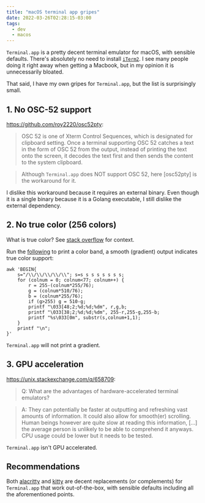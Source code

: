 ```yaml
---
title: "macOS terminal app gripes"
date: 2022-03-26T02:28:15-03:00
tags:
  - dev
  - macos
---
```


`Terminal.app` is a pretty decent terminal emulator for macOS, with sensible defaults. There's absolutely no need to install [`iTerm2`](https://iterm2.com/). I see many people doing it right away when getting a Macbook, but in my opinion it is unnecessarily bloated.

That said, I have my own gripes for `Terminal.app`, but the list is surprisingly small.

<!--more-->

## 1. No OSC-52 support

https://github.com/roy2220/osc52pty:

> OSC 52 is one of Xterm Control Sequences, which is designated for clipboard setting. Once a terminal supporting OSC 52 catches a text in the form of OSC 52 from the output, instead of printing the text onto the screen, it decodes the text first and then sends the content to the system clipboard.

> Although `Terminal.app` does NOT support OSC 52, here [osc52pty] is the workaround for it.

I dislike this workaround because it requires an external binary. Even though it is a single binary because it is a Golang executable, I still dislike the external dependency.

## 2. No true color (256 colors)

What is true color? See [stack overflow](https://stackoverflow.com/questions/6403744/are-there-terminals-that-support-true-color) for context.

Run the [following](https://gist.github.com/XVilka/8346728) to print a color band, a smooth (gradient) output indicates true color support:

```shell
awk 'BEGIN{
    s="/\\/\\/\\/\\/\\"; s=s s s s s s s s;
    for (colnum = 0; colnum<77; colnum++) {
        r = 255-(colnum*255/76);
        g = (colnum*510/76);
        b = (colnum*255/76);
        if (g>255) g = 510-g;
        printf "\033[48;2;%d;%d;%dm", r,g,b;
        printf "\033[38;2;%d;%d;%dm", 255-r,255-g,255-b;
        printf "%s\033[0m", substr(s,colnum+1,1);
    }
    printf "\n";
}'
```

`Terminal.app` will not print a gradient.

## 3. GPU acceleration

https://unix.stackexchange.com/q/658709:

> Q: What are the advantages of hardware-accelerated terminal emulators?

> A: They can potentially be faster at outputting and refreshing vast amounts of information. It could also allow for smooth(er) scrolling. Human beings however are quite slow at reading this information, [...] the average person is unlikely to be able to comprehend it anyways. CPU usage could be lower but it needs to be tested.

`Terminal.app` isn't GPU accelerated.

## Recommendations

Both [alacritty][alacritty] and [kitty][kitty] are decent replacements (or complements) for `Terminal.app` that work out-of-the-box, with sensible defaults including all the aforementioned points.


[alacritty]: https://alacritty.org
[kitty]: https://sw.kovidgoyal.net/kitty/